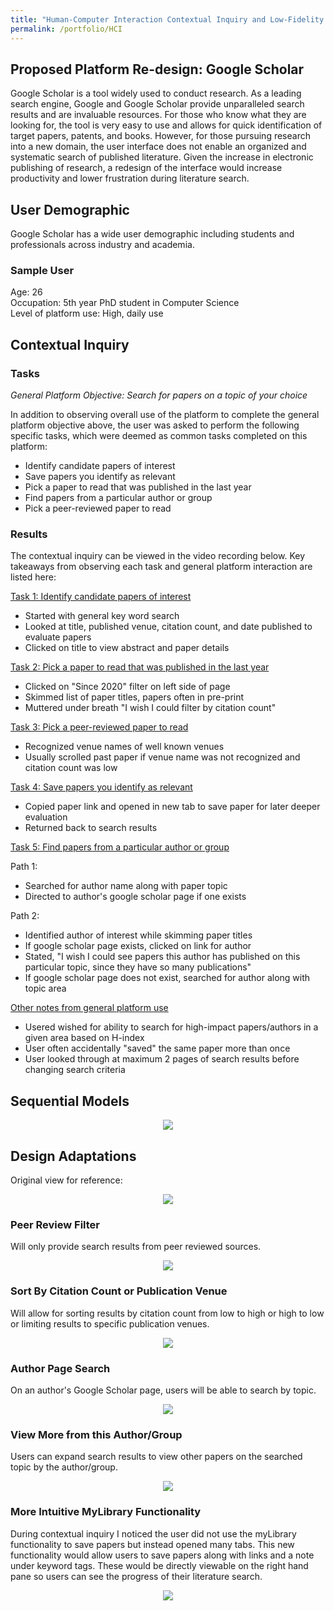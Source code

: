 ```yaml
---
title: "Human-Computer Interaction Contextual Inquiry and Low-Fidelity Prototyping"
permalink: /portfolio/HCI
---
```


## Proposed Platform Re-design: Google Scholar 

Google Scholar is a tool widely used to conduct research. As a leading search engine, Google and Google Scholar provide unparalleled search results and are invaluable resources. For those who know what they are looking for, the tool is very easy to use and allows for quick identification of target papers, patents, and books. However, for those pursuing research into a new domain, the user interface does not enable an organized and systematic search of published literature. Given the increase in electronic publishing of research, a redesign of the interface would increase productivity and lower frustration during literature search. 

## User Demographic

Google Scholar has a wide user demographic including students and professionals across industry and academia.

### Sample User
Age: 26           
Occupation: 5th year PhD student in Computer Science                   
Level of platform use: High, daily use 

## Contextual Inquiry

### Tasks 

*General Platform Objective: Search for papers on a topic of your choice*      

In addition to observing overall use of the platform to complete the general platform objective above, the user was asked to perform the following specific tasks, which were deemed as common tasks completed on this platform:
- Identify candidate papers of interest
- Save papers you identify as relevant 
- Pick a paper to read that was published in the last year
- Find papers from a particular author or group
- Pick a peer-reviewed paper to read

### Results

The contextual inquiry can be viewed in the video recording below. Key takeaways from observing each task and general platform interaction are listed here:

<ins>Task 1: Identify candidate papers of interest</ins>     
- Started with general key word search
- Looked at title, published venue, citation count, and date published to evaluate papers 
- Clicked on title to view abstract and paper details 

<ins>Task 2: Pick a paper to read that was published in the last year</ins>
- Clicked on "Since 2020" filter on left side of page 
- Skimmed list of paper titles, papers often in pre-print 
- Muttered under breath "I wish I could filter by citation count" 

<ins>Task 3: Pick a peer-reviewed paper to read</ins>
- Recognized venue names of well known venues 
- Usually scrolled past paper if venue name was not recognized and citation count was low 

<ins>Task 4: Save papers you identify as relevant</ins>                               
- Copied paper link and opened in new tab to save paper for later deeper evaluation
- Returned back to search results 

<ins>Task 5: Find papers from a particular author or group</ins>                              

Path 1:          
- Searched for author name along with paper topic 
- Directed to author's google scholar page if one exists                                

Path 2:           
- Identified author of interest while skimming paper titles 
- If google scholar page exists, clicked on link for author 
- Stated, "I wish I could see papers this author has published on this particular topic, since they have so many publications"
- If google scholar page does not exist, searched for author along with topic area 

<ins>Other notes from general platform use</ins>
- Usered wished for ability to search for high-impact papers/authors in a given area based on H-index 
- User often accidentally "saved" the same paper more than once 
- User looked through at maximum 2 pages of search results before changing search criteria 

## Sequential Models 

<div align="center">
  <img src='/images/hci/HCI_A1_SeqModel.png'>
</div>

## Design Adaptations

Original view for reference:
<div align="center">
  <img src='/images/hci/originalView.png'>
</div>

### Peer Review Filter

Will only provide search results from peer reviewed sources. 
<div align="center">
  <img src='/images/hci/peerReview.png'>
</div>

### Sort By Citation Count or Publication Venue

Will allow for sorting results by citation count from low to high or high to low or limiting results to specific publication venues.
<div align="center">
  <img src='/images/hci/citeCountPubVenue.png'>
</div>

### Author Page Search

On an author's Google Scholar page, users will be able to search by topic.
<div align="center">
  <img src='/images/hci/authorPage.png'>
</div>

### View More from this Author/Group

Users can expand search results to view other papers on the searched topic by the author/group. 

<div align="center">
  <img src='/images/hci/AuthorDropDown.png'>
</div>

### More Intuitive MyLibrary Functionality

During contextual inquiry I noticed the user did not use the myLibrary functionality to save papers but instead opened many tabs. This new functionality would allow users to save papers along with links and a note under keyword tags. These would be directly viewable on the right hand pane so users can see the progress of their literature search. 

<div align="center">
  <img src='/images/hci/myLibrary.png'>
</div>
